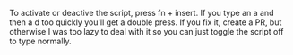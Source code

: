 To activate or deactive the script, press fn + insert.
If you type an a and then a d too quickly you'll get a double press. 
If you fix it, create a PR, but otherwise I was too lazy to deal with it so you can just toggle the script off to type normally.
